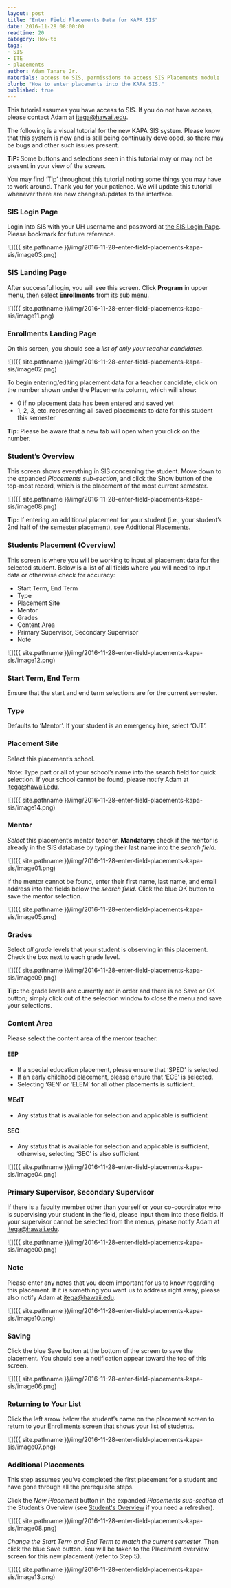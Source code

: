 ```yaml
---
layout: post
title: "Enter Field Placements Data for KAPA SIS"
date: 2016-11-28 08:00:00
readtime: 20
category: How-to
tags:
- SIS
- ITE
- placements
author: Adam Tanare Jr.
materials: access to SIS, permissions to access SIS Placements module
blurb: "How to enter placements into the KAPA SIS."
published: true
---
```

This tutorial assumes you have access to SIS. If you do not have access, please contact Adam at [itega@hawaii.edu](itega@hawaii.edu).

The following is a visual tutorial for the new KAPA SIS system. Please know that this system is new and is still being continually developed, so there may be bugs and other such issues present.

**TiP:** Some buttons and selections seen in this tutorial may or may not be present in your view of the screen.

You may find ‘Tip’ throughout this tutorial noting some things you may have to work around. Thank you for your patience. We will update this tutorial whenever there are new changes/updates to the interface.

### SIS Login Page
Login into SIS with your UH username and password at [the SIS Login Page](https://sis.coe.hawaii.edu/kapa/user_session/new). Please bookmark for future reference.

![]({{ site.pathname }}/img/2016-11-28-enter-field-placements-kapa-sis/image03.png)

### SIS Landing Page
After successful login, you will see this screen. Click **Program** in upper menu, then select **Enrollments** from its sub menu.

![]({{ site.pathname }}/img/2016-11-28-enter-field-placements-kapa-sis/image11.png)

### Enrollments Landing Page
On this screen, you should see a *list of only your teacher candidates*.

![]({{ site.pathname }}/img/2016-11-28-enter-field-placements-kapa-sis/image02.png)

To begin entering/editing placement data for a teacher candidate, click on the number shown under the Placements column, which will show:
- 0 if no placement data has been entered and saved yet  
- 1, 2, 3, etc. representing all saved placements to date for this student this semester

**Tip:** Please be aware that a new tab will open when you click on the number.

### Student’s Overview
This screen shows everything in SIS concerning the student. Move down to the expanded *Placements sub-section*, and click the Show button of the top-most record, which is the placement of the most current semester.

![]({{ site.pathname }}/img/2016-11-28-enter-field-placements-kapa-sis/image08.png)

**Tip:** If entering an additional placement for your student (i.e., your student’s 2nd half of the semester placement), see [Additional Placements](#additional-placements).

### Students Placement (Overview)
This screen is where you will be working to input all placement data for the selected student. Below is a list of all fields where you will need to input data or otherwise check for accuracy:
- Start Term, End Term
- Type
- Placement Site
- Mentor
- Grades
- Content Area
- Primary Supervisor, Secondary Supervisor
- Note

![]({{ site.pathname }}/img/2016-11-28-enter-field-placements-kapa-sis/image12.png)

### Start Term, End Term
Ensure that the start and end term selections are for the current semester.

### Type
Defaults to ‘Mentor’. If your student is an emergency hire, select ‘OJT’.

### Placement Site
Select this placement’s school.

Note: Type part or all of your school’s name into the search field for quick
selection. If your school cannot be found, please notify Adam at [itega@hawaii.edu](itega@hawaii.edu.).

![]({{ site.pathname }}/img/2016-11-28-enter-field-placements-kapa-sis/image14.png)

### Mentor
*Select* this placement’s mentor teacher. **Mandatory:** check if the mentor is already in the SIS database by typing their last name into the *search field*.

![]({{ site.pathname }}/img/2016-11-28-enter-field-placements-kapa-sis/image01.png)

If the mentor cannot be found, enter their first name, last name, and email address into the fields below the *search field*. Click the blue OK button to save the mentor selection.

![]({{ site.pathname }}/img/2016-11-28-enter-field-placements-kapa-sis/image05.png)

### Grades
Select *all grade* levels that your student is observing in this placement. Check the box next to each grade level.

![]({{ site.pathname }}/img/2016-11-28-enter-field-placements-kapa-sis/image09.png)

**Tip:** the grade levels are currently not in order and there is no Save or OK button; simply click out of the selection window to close the menu and save your selections.
### Content Area
Please select the content area of the mentor teacher.

#### EEP
- If a special education placement, please ensure that ‘SPED’ is selected.
- If an early childhood placement, please ensure that ‘ECE’ is selected.
- Selecting ‘GEN’ or ‘ELEM’ for all other placements is sufficient.

#### MEdT
- Any status that is available for selection and applicable is sufficient

#### SEC
- Any status that is available for selection and applicable is sufficient, otherwise, selecting ‘SEC’ is also sufficient

![]({{ site.pathname }}/img/2016-11-28-enter-field-placements-kapa-sis/image04.png)

### Primary Supervisor, Secondary Supervisor
If there is a faculty member other than yourself or your co-coordinator who is supervising your student in the field, please input them into these fields. If your supervisor cannot be selected from the menus, please notify Adam at [itega@hawaii.edu](itega@hawaii.edu).

![]({{ site.pathname }}/img/2016-11-28-enter-field-placements-kapa-sis/image00.png)

### Note
Please enter any notes that you deem important for us to know regarding this placement. If it is something you want us to address right away, please also notify Adam at [itega@hawaii.edu](itega@hawaii.edu).

![]({{ site.pathname }}/img/2016-11-28-enter-field-placements-kapa-sis/image10.png)

### Saving
Click the blue Save button at the bottom of the screen to save the placement. You should see a notification appear toward the top of this screen.

![]({{ site.pathname }}/img/2016-11-28-enter-field-placements-kapa-sis/image06.png)

### Returning to Your List
Click the left arrow below the student’s name on the placement screen to return to your Enrollments screen that shows your list of students.

![]({{ site.pathname }}/img/2016-11-28-enter-field-placements-kapa-sis/image07.png)

### Additional Placements
This step assumes you’ve completed the first placement for a student and have gone through all the prerequisite steps.

Click the *New Placement* button in the expanded *Placements sub-section* of the Student’s Overview (see [Student's Overview](#students-overview) if you need a refresher).

![]({{ site.pathname }}/img/2016-11-28-enter-field-placements-kapa-sis/image08.png)


*Change the Start Term and End Term to match the current semester.* Then click the blue Save button. You will be taken to the Placement overview screen for this new placement (refer to Step 5).

![]({{ site.pathname }}/img/2016-11-28-enter-field-placements-kapa-sis/image13.png)
